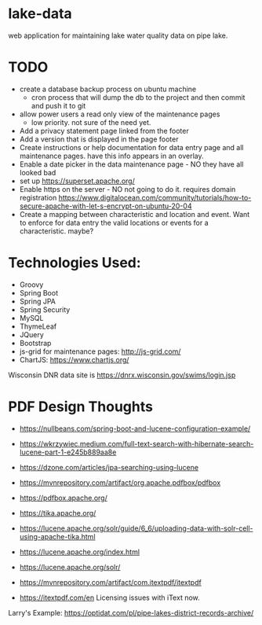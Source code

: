 # lake-data
web application for maintaining lake water quality data on pipe lake.

# TODO
 - create a database backup process on ubuntu machine
    - cron process that will dump the db to the project and then commit and push it to git
 - allow power users a read only view of the maintenance pages
    - low priority. not sure of the need yet.
  - Add a privacy statement page linked from the footer
  - Add a version that is displayed in the page footer
  - Create instructions or help documentation for data entry page and all maintenance pages. have this info appears in an overlay.
  - Enable a date picker in the data maintenance page - NO they have all looked bad
  - set up https://superset.apache.org/
  - Enable https on the server - NO not going to do it. requires domain registration  https://www.digitalocean.com/community/tutorials/how-to-secure-apache-with-let-s-encrypt-on-ubuntu-20-04
  - Create a mapping between characteristic and location and event. Want to enforce for data entry the valid locations or events for a characteristic. maybe?


# Technologies Used:
- Groovy
- Spring Boot
- Spring JPA
- Spring Security
- MySQL
- ThymeLeaf
- JQuery
- Bootstrap
- js-grid for maintenance pages: http://js-grid.com/
- ChartJS: https://www.chartjs.org/

Wisconsin DNR data site is https://dnrx.wisconsin.gov/swims/login.jsp

# PDF Design Thoughts
- https://nullbeans.com/spring-boot-and-lucene-configuration-example/
- https://wkrzywiec.medium.com/full-text-search-with-hibernate-search-lucene-part-1-e245b889aa8e
- https://dzone.com/articles/jpa-searching-using-lucene


- https://mvnrepository.com/artifact/org.apache.pdfbox/pdfbox
- https://pdfbox.apache.org/
- https://tika.apache.org/
- https://lucene.apache.org/solr/guide/6_6/uploading-data-with-solr-cell-using-apache-tika.html
- https://lucene.apache.org/index.html
- https://lucene.apache.org/solr/

- https://mvnrepository.com/artifact/com.itextpdf/itextpdf
- https://itextpdf.com/en Licensing issues with iText now.

Larry's Example: https://optidat.com/pl/pipe-lakes-district-records-archive/
